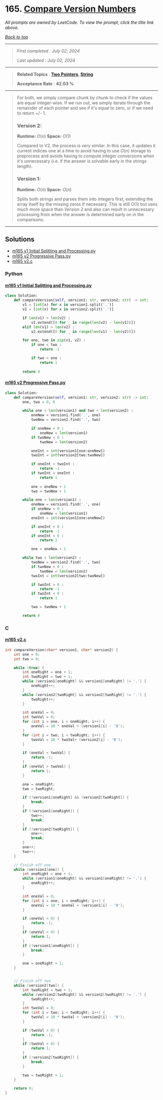 # 165. [Compare Version Numbers](<https://leetcode.com/problems/compare-version-numbers>)

*All prompts are owned by LeetCode. To view the prompt, click the title link above.*

*[Back to top](<../README.md>)*

------

> *First completed : July 02, 2024*
>
> *Last updated : July 02, 2024*

------

> **Related Topics** : **[Two Pointers](<by_topic/Two Pointers.md>), [String](<by_topic/String.md>)**
>
> **Acceptance Rate** : **42.03 %**

------

> For both, we simply compare chunk by chunk to check if the values are 
> equal integer-wise. If we run out, we simply iterate through the 
> remainder of each pointer and see if it's equal to zero, or if we 
> need to return +/- 1. 
> 
> ### Version 2:
> 
> **Runtime:** $O(n)$
> **Space:** $O(1)$
> 
> Compared to V2, the process is very similar. In this case, it updates 
> it current indices one at a time to avoid having to use $O(n)$ storage 
> to preprocess and avoids having to compute integer conversions when it's 
> unnecessary (i.e. if the answer is solvable early in the strings length).
> 
> ### Version 1:
> 
> **Runtime:** $O(n)$
> **Space:** $O(n)$
> 
> Splits both strings and parses them into integers first, extending the 
> array itself by the missing zeros if necessary. This is still $O(1)$ but 
> uses much more space than *Version 2* and also can result in unnecessary 
> processing from when the answer is determined early on in the comparisons.

------

## Solutions

- [m165 v1 Initial Splitting and Processing.py](<../my-submissions/m165 v1 Initial Splitting and Processing.py>)
- [m165 v2 Progressive Pass.py](<../my-submissions/m165 v2 Progressive Pass.py>)
- [m165 v2.c](<../my-submissions/m165 v2.c>)
### Python
#### [m165 v1 Initial Splitting and Processing.py](<../my-submissions/m165 v1 Initial Splitting and Processing.py>)
```Python
class Solution:
    def compareVersion(self, version1: str, version2: str) -> int:
        v1 = [int(x) for x in version1.split('.')]
        v2 = [int(x) for x in version2.split('.')]

        if len(v1) < len(v2) :
            v1.extend([0 for _ in range(len(v2) - len(v1))])
        elif len(v1) > len(v2) :
            v2.extend([0 for _ in range(len(v1) - len(v2))])

        for one, two in zip(v1, v2) :
            if one < two :
                return -1

            if two < one :
                return 1
            
        return 0
```

#### [m165 v2 Progressive Pass.py](<../my-submissions/m165 v2 Progressive Pass.py>)
```Python
class Solution:
    def compareVersion(self, version1: str, version2: str) -> int:
        one, two = 0, 0

        while one < len(version1) and two < len(version2) :
            oneNew = version1.find('.', one)
            twoNew = version2.find('.', two)

            if oneNew < 0 :
                oneNew = len(version1)
            if twoNew < 0 :
                twoNew = len(version2)

            oneInt = int(version1[one:oneNew])
            twoInt = int(version2[two:twoNew])

            if oneInt < twoInt :
                return -1
            if twoInt < oneInt :
                return 1
            
            one = oneNew + 1
            two = twoNew + 1

        while one < len(version1) :
            oneNew = version1.find('.', one)
            if oneNew < 0 :
                oneNew = len(version1)
            oneInt = int(version1[one:oneNew])

            if oneInt < 0 :
                return -1
            if oneInt > 0 :
                return 1

            one = oneNew + 1

        while two < len(version2) :
            twoNew = version2.find('.', two)
            if twoNew < 0 :
                twoNew = len(version2)
            twoInt = int(version2[two:twoNew])

            if twoInt > 0 :
                return -1
            if twoInt < 0 :
                return 1

            two = twoNew + 1

        return 0
```

### C
#### [m165 v2.c](<../my-submissions/m165 v2.c>)
```C
int compareVersion(char* version1, char* version2) {
    int one = 0;
    int two = 0;

    while (true) {
        int oneRight = one + 1;
        int twoRight = two + 1;
        while (version1[oneRight] && version1[oneRight] != '.') {
            oneRight++;
        }
        while (version2[twoRight] && version2[twoRight] != '.') {
            twoRight++;
        }

        int oneVal = 0;
        int twoVal = 0;
        for (int i = one; i < oneRight; i++) {
            oneVal = 10 * oneVal + (version1[i] - '0');
        }
        for (int i = two; i < twoRight; i++) {
            twoVal = 10 * twoVal+ (version2[i] - '0');
        }

        if (oneVal < twoVal) {
            return -1;
        }
        if (oneVal > twoVal) {
            return 1;
        }

        one = oneRight;
        two = twoRight;

        if (!version1[oneRight] && !version2[twoRight]) {
            break;
        }
        if (!version1[oneRight]) {
            two++;
            break;
        }
        if (!version2[twoRight]) {
            one++;
            break;
        }
        one++;
        two++;
    }

    // Finish off one
    while (version1[one]) {
        int oneRight = one + 1;
        while (version1[oneRight] && version1[oneRight] != '.') {
            oneRight++;
        }

        int oneVal = 0;
        for (int i = one; i < oneRight; i++) {
            oneVal = 10 * oneVal + (version1[i] - '0');
        }

        if (oneVal < 0) {
            return -1;
        }
        if (oneVal > 0) {
            return 1;
        }
        if (!version1[oneRight]) {
            break;
        }

        one = oneRight + 1;
    }


    // Finish off two
    while (version2[two]) {
        int twoRight = two + 1;
        while (version2[twoRight] && version2[twoRight] != '.') {
            twoRight++;
        }
        int twoVal = 0;
        for (int i = two; i < twoRight; i++) {
            twoVal = 10 * twoVal + (version2[i] - '0');
        }

        if (twoVal > 0) {
            return -1;
        }
        if (twoVal < 0) {
            return 1;
        }
        if (!version2[twoRight]) {
            break;
        }

        two = twoRight + 1;
    }

    return 0;
}
```

